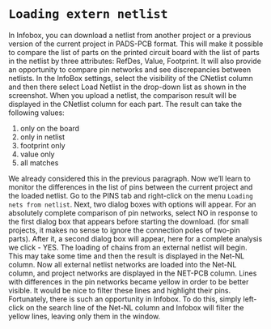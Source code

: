 # `Loading extern netlist`

In Infobox, you can download a netlist from another project or a previous version of the current project in PADS-PCB format. This will make it possible to compare the list of parts on the printed circuit board with the list of parts in the netlist by three attributes: RefDes, Value, Footprint. It will also provide an opportunity to compare pin networks and see discrepancies between netlists. In the InfoBox settings, select the visibility of the CNetlist column and then there select Load Netlist in the drop-down list as shown in the screenshot. When you upload a netlist, the comparison result will be displayed in the CNetlist column for each part. The result can take the following values:

1) only on the board
2) only in netlist
3) footprint only
4) value only
5) all matches

We already considered this in the previous paragraph. Now we’ll learn to monitor the differences in the list of pins between the current project and the loaded netlist. Go to the PINS tab and right-click on the menu `Loading nets from netlist`. Next, two dialog boxes with options will appear. For an absolutely complete comparison of pin networks, select NO in response to the first dialog box that appears before starting the download. (for small projects, it makes no sense to ignore the connection poles of two-pin parts). After it, a second dialog box will appear, here for a complete analysis we click - YES. The loading of chains from an external netlist will begin. This may take some time and then the result is displayed in the Net-NL column. Now all external netlist networks are loaded into the Net-NL column, and project networks are displayed in the NET-PCB column. Lines with differences in the pin networks became yellow in order to be better visible. It would be nice to filter these lines and highlight their pins. Fortunately, there is such an opportunity in Infobox. To do this, simply left-click on the search line of the Net-NL column and Infobox will filter the yellow lines, leaving only them in the window.
